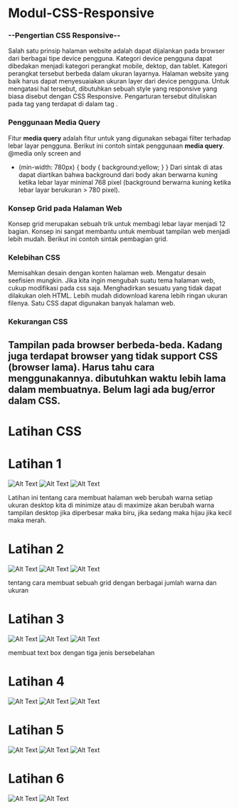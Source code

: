 # Modul-CSS-Responsive

### --Pengertian CSS Responsive--
Salah satu prinsip halaman website adalah dapat dijalankan pada browser dari berbagai tipe device pengguna. 
Kategori device pengguna dapat dibedakan menjadi kategori perangkat mobile, dektop, dan tablet. Kategori 
perangkat tersebut berbeda dalam ukuran layarnya. Halaman website yang baik harus dapat menyesuaiakan ukuran layer 
dari device pengguna. Untuk mengatasi hal tersebut, dibutuhkan sebuah style yang responsive yang biasa disebut dengan CSS Responsive.
Pengarturan tersebut dituliskan
pada tag <meta> yang terdapat di dalam tag <head>.

### Penggunaan Media Query
Fitur **media query** adalah fitur untuk yang digunakan sebagai filter terhadap lebar layar pengguna. Berikut ini contoh 
sintak penggunaan **media query**. @media only screen and 
* (min-width: 780px) {  body {   background:yellow; } } 
Dari sintak di atas dapat diartikan bahwa background dari body akan berwarna kuning ketika lebar layar minimal 768 pixel 
(background berwarna kuning ketika lebar layar berukuran > 780 pixel). 

### Konsep Grid pada Halaman Web
Konsep grid merupakan sebuah trik untuk membagi lebar layar menjadi 12 bagian.
Konsep ini sangat membantu untuk membuat tampilan web menjadi lebih mudah.
Berikut ini contoh sintak pembagian grid.

### Kelebihan CSS
Memisahkan desain dengan konten halaman web.
Mengatur desain seefisien mungkin.
Jika kita ingin mengubah suatu tema halaman web, cukup modifikasi pada css saja.
Menghadirkan sesuatu yang tidak dapat dilakukan oleh HTML.
Lebih mudah didownload karena lebih ringan ukuran filenya.
Satu CSS dapat digunakan banyak halaman web.

### Kekurangan CSS
Tampilan pada browser berbeda-beda.
Kadang juga terdapat browser yang tidak support CSS (browser lama).
Harus tahu cara menggunakannya.
dibutuhkan waktu lebih lama dalam membuatnya.
Belum lagi ada bug/error dalam CSS.
----------------------------------------------------------------------------------------------------------------------------------------
# Latihan CSS

# Latihan 1

![Alt Text](https://github.com/arfinadevi28/Modul-CSS-Responsive/blob/master/CSS/Lat1.1.PNG)
![Alt Text](https://github.com/arfinadevi28/Modul-CSS-Responsive/blob/master/CSS/Lat1.2.PNG)
![Alt Text](https://github.com/arfinadevi28/Modul-CSS-Responsive/blob/master/CSS/Lat1.3.PNG)

Latihan ini tentang cara membuat halaman web berubah warna setiap ukuran desktop kita di minimize atau di 
maximize akan berubah warna tampilan desktop jika diperbesar maka biru, jika sedang maka hijau jika kecil maka merah.

# Latihan 2
![Alt Text](https://github.com/arfinadevi28/Modul-CSS-Responsive/blob/master/CSS/Lat2.1.PNG)
![Alt Text](https://github.com/arfinadevi28/Modul-CSS-Responsive/blob/master/CSS/Lat2.2.PNG)
![Alt Text](https://github.com/arfinadevi28/Modul-CSS-Responsive/blob/master/CSS/Lat2.3.PNG)

tentang cara membuat sebuah grid dengan berbagai jumlah warna dan ukuran

# Latihan 3
![Alt Text](https://github.com/arfinadevi28/Modul-CSS-Responsive/blob/master/CSS/Lat3.1.PNG)
![Alt Text](https://github.com/arfinadevi28/Modul-CSS-Responsive/blob/master/CSS/Lat3.2.PNG)
![Alt Text](https://github.com/arfinadevi28/Modul-CSS-Responsive/blob/master/CSS/Lat3.3.PNG)

membuat text box dengan tiga jenis bersebelahan

# Latihan 4
![Alt Text](https://github.com/arfinadevi28/Modul-CSS-Responsive/blob/master/CSS/Lat4.1.PNG)
![Alt Text](https://github.com/arfinadevi28/Modul-CSS-Responsive/blob/master/CSS/Lat4.2.PNG)
![Alt Text](https://github.com/arfinadevi28/Modul-CSS-Responsive/blob/master/CSS/Lat4.3.PNG)

# Latihan 5
![Alt Text](https://github.com/arfinadevi28/Modul-CSS-Responsive/blob/master/CSS/Lat5.1.PNG)
![Alt Text](https://github.com/arfinadevi28/Modul-CSS-Responsive/blob/master/CSS/Lat5.2.PNG)
![Alt Text](https://github.com/arfinadevi28/Modul-CSS-Responsive/blob/master/CSS/Lat5.3.PNG)

# Latihan 6
![Alt Text](https://github.com/arfinadevi28/Modul-CSS-Responsive/blob/master/CSS/Lat6.1.PNG)
![Alt Text](https://github.com/arfinadevi28/Modul-CSS-Responsive/blob/master/CSS/Lat6.2.PNG)
